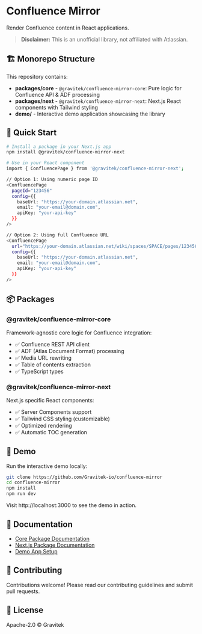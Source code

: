 # Confluence Mirror

Render Confluence content in React applications.

> **Disclaimer:** This is an unofficial library, not affiliated with Atlassian.

## 🏗 Monorepo Structure

This repository contains:

- **packages/core** - `@gravitek/confluence-mirror-core`: Pure logic for Confluence API & ADF processing
- **packages/next** - `@gravitek/confluence-mirror-next`: Next.js React components with Tailwind styling
- **demo/** - Interactive demo application showcasing the library

## 🚀 Quick Start

```bash
# Install a package in your Next.js app
npm install @gravitek/confluence-mirror-next

# Use in your React component
import { ConfluencePage } from '@gravitek/confluence-mirror-next';

// Option 1: Using numeric page ID
<ConfluencePage
  pageId="123456"
  config={{
    baseUrl: "https://your-domain.atlassian.net",
    email: "your-email@domain.com",
    apiKey: "your-api-key"
  }}
/>

// Option 2: Using full Confluence URL
<ConfluencePage
  url="https://your-domain.atlassian.net/wiki/spaces/SPACE/pages/123456/Page+Title"
  config={{
    baseUrl: "https://your-domain.atlassian.net",
    email: "your-email@domain.com",
    apiKey: "your-api-key"
  }}
/>
```

## 📦 Packages

### @gravitek/confluence-mirror-core

Framework-agnostic core logic for Confluence integration:

- ✅ Confluence REST API client
- ✅ ADF (Atlas Document Format) processing
- ✅ Media URL rewriting
- ✅ Table of contents extraction
- ✅ TypeScript types

### @gravitek/confluence-mirror-next

Next.js specific React components:

- ✅ Server Components support
- ✅ Tailwind CSS styling (customizable)
- ✅ Optimized rendering
- ✅ Automatic TOC generation

## 🎨 Demo

Run the interactive demo locally:

```bash
git clone https://github.com/Gravitek-io/confluence-mirror
cd confluence-mirror
npm install
npm run dev
```

Visit http://localhost:3000 to see the demo in action.

## 📖 Documentation

- [Core Package Documentation](./packages/core/README.md)
- [Next.js Package Documentation](./packages/next/README.md)
- [Demo App Setup](./demo/README.md)

## 🤝 Contributing

Contributions welcome! Please read our contributing guidelines and submit pull requests.

## 📄 License

Apache-2.0 © Gravitek
